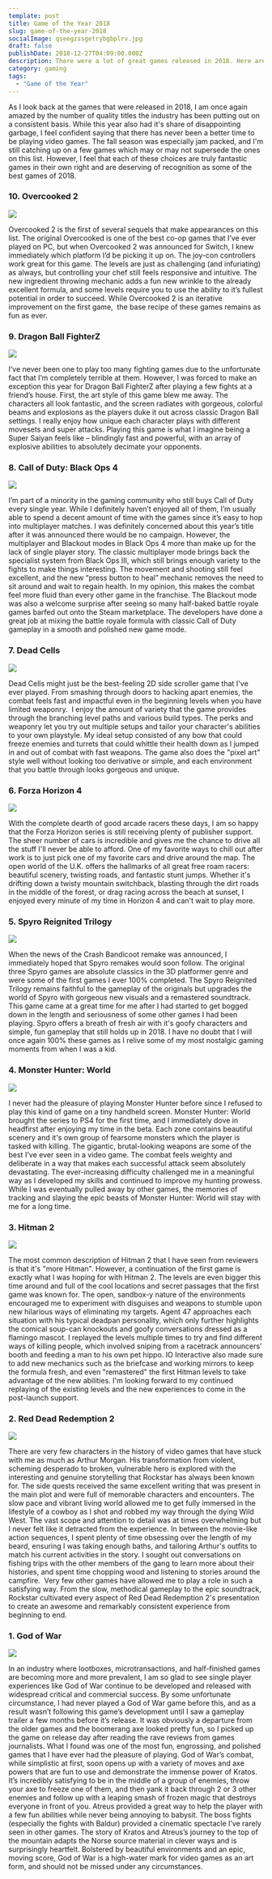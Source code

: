 ```yaml
---
template: post
title: Game of the Year 2018
slug: game-of-the-year-2018
socialImage: qseegzssgetrybgbplrv.jpg
draft: false
publishDate: 2018-12-27T04:09:00.000Z
description: There were a lot of great games released in 2018. Here are some of them.
category: gaming
tags:
  - "Game of the Year"
---
```

As I look back at the games that were released in 2018, I am once again amazed by the number of quality titles the industry has been putting out on a consistent basis. While this year also had it's share of disappointing garbage, I feel confident saying that there has never been a better time to be playing video games. The fall season was especially jam packed, and I'm still catching up on a few games which may or may not supersede the ones on this list. However, I feel that each of these choices are truly fantastic games in their own right and are deserving of recognition as some of the best games of 2018.

### 10. Overcooked 2

![](exkc7arqthllre1ndmwe.jpg)

Overcooked 2 is the first of several sequels that make appearances on this list. The original Overcooked is one of the best co-op games that I’ve ever played on PC, but when Overcooked 2 was announced for Switch, I knew immediately which platform I’d be picking it up on. The joy-con controllers work great for this game. The levels are just as challenging (and infuriating) as always, but controlling your chef still feels responsive and intuitive. The new ingredient throwing mechanic adds a fun new wrinkle to the already excellent formula, and some levels require you to use the ability to it’s fullest potential in order to succeed. While Overcooked 2 is an iterative improvement on the first game,  the base recipe of these games remains as fun as ever.

### 9. Dragon Ball FighterZ

![](serpe4nefmeivhnmfb1h.jpg)

I’ve never been one to play too many fighting games due to the unfortunate fact that I’m completely terrible at them. However, I was forced to make an exception this year for Dragon Ball FighterZ after playing a few fights at a friend’s house. First, the art style of this game blew me away. The characters all look fantastic, and the screen radiates with gorgeous, colorful beams and explosions as the players duke it out across classic Dragon Ball settings. I really enjoy how unique each character plays with different movesets and super attacks. Playing this game is what I imagine being a Super Saiyan feels like – blindingly fast and powerful, with an array of explosive abilities to absolutely decimate your opponents.

### 8. Call of Duty: Black Ops 4

![](zz3shb5i0awagmgyrgwi.jpg)

I’m part of a minority in the gaming community who still buys Call of Duty every single year. While I definitely haven’t enjoyed all of them, I’m usually able to spend a decent amount of time with the games since it’s easy to hop into multiplayer matches. I was definitely concerned about this year’s title after it was announced there would be no campaign. However, the multiplayer and Blackout modes in Black Ops 4 more than make up for the lack of single player story. The classic multiplayer mode brings back the specialist system from Black Ops III, which still brings enough variety to the fights to make things interesting. The movement and shooting still feel excellent, and the new “press button to heal” mechanic removes the need to sit around and wait to regain health. In my opinion, this makes the combat feel more fluid than every other game in the franchise. The Blackout mode was also a welcome surprise after seeing so many half-baked battle royale games barfed out onto the Steam marketplace. The developers have done a great job at mixing the battle royale formula with classic Call of Duty gameplay in a smooth and polished new game mode.

### 7. Dead Cells

![](256b98bb_9570173.png)

Dead Cells might just be the best-feeling 2D side scroller game that I've ever played. From smashing through doors to hacking apart enemies, the combat feels fast and impactful even in the beginning levels when you have limited weaponry.  I enjoy the amount of variety that the game provides through the branching level paths and various build types. The perks and weaponry let you try out multiple setups and tailor your character's abilities to your own playstyle. My ideal setup consisted of any bow that could freeze enemies and turrets that could whittle their health down as I jumped in and out of combat with fast weapons. The game also does the "pixel art" style well without looking too derivative or simple, and each environment that you battle through looks gorgeous and unique.

### 6. Forza Horizon 4

![](oc8nd9gqtyoobhe4j6ht.jpg)

With the complete dearth of good arcade racers these days, I am so happy that the Forza Horizon series is still receiving plenty of publisher support. The sheer number of cars is incredible and gives me the chance to drive all the stuff I'll never be able to afford. One of my favorite ways to chill out after work is to just pick one of my favorite cars and drive around the map. The open world of the U.K. offers the hallmarks of all great free roam racers: beautiful scenery, twisting roads, and fantastic stunt jumps. Whether it's drifting down a twisty mountain switchback, blasting through the dirt roads in the middle of the forest, or drag racing across the beach at sunset, I enjoyed every minute of my time in Horizon 4 and can't wait to play more.

### 5. Spyro Reignited Trilogy

![](mfrv8h6go7aagg7ulzgi.jpg)

When the news of the Crash Bandicoot remake was announced, I immediately hoped that Spyro remakes would soon follow. The original three Spyro games are absolute classics in the 3D platformer genre and were some of the first games I ever 100% completed. The Spyro Reignited Trilogy remains faithful to the gameplay of the originals but upgrades the world of Spyro with gorgeous new visuals and a remastered soundtrack. This game came at a great time for me after I had started to get bogged down in the length and seriousness of some other games I had been playing. Spyro offers a breath of fresh air with it's goofy characters and simple, fun gameplay that still holds up in 2018. I have no doubt that I will once again 100% these games as I relive some of my most nostalgic gaming moments from when I was a kid.

### 4. Monster Hunter: World

![](wildlands_waste_screen_010_1502984997.jpg)

I never had the pleasure of playing Monster Hunter before since I refused to play this kind of game on a tiny handheld screen. Monster Hunter: World brought the series to PS4 for the first time, and I immediately dove in headfirst after enjoying my time in the beta. Each zone contains beautiful scenery and it's own group of fearsome monsters which the player is tasked with killing. The gigantic, brutal-looking weapons are some of the best I've ever seen in a video game. The combat feels weighty and deliberate in a way that makes each successful attack seem absolutely devastating. The ever-increasing difficulty challenged me in a meaningful way as I developed my skills and continued to improve my hunting prowess. While I was eventually pulled away by other games, the memories of tracking and slaying the epic beasts of Monster Hunter: World will stay with me for a long time.

### 3. Hitman 2

![](m3tq13bq84wo6pizrtb5.png)

The most common description of Hitman 2 that I have seen from reviewers is that it's "more Hitman". However, a continuation of the first game is exactly what I was hoping for with Hitman 2. The levels are even bigger this time around and full of the cool locations and secret passages that the first game was known for. The open, sandbox-y nature of the environments encouraged me to experiment with disguises and weapons to stumble upon new hilarious ways of eliminating my targets. Agent 47 approaches each situation with his typical deadpan personality, which only further highlights the comical soup-can knockouts and goofy conversations dressed as a flamingo mascot. I replayed the levels multiple times to try and find different ways of killing people, which involved sniping from a racetrack announcers' booth and feeding a man to his own pet hippo. IO Interactive also made sure to add new mechanics such as the briefcase and working mirrors to keep the formula fresh, and even "remastered" the first Hitman levels to take advantage of the new abilities. I'm looking forward to my continued replaying of the existing levels and the new experiences to come in the post-launch support.

### 2. Red Dead Redemption 2

![](uyaminfh8sugglvt247u.jpg)

There are very few characters in the history of video games that have stuck with me as much as Arthur Morgan. His transformation from violent, scheming desperado to broken, vulnerable hero is explored with the interesting and genuine storytelling that Rockstar has always been known for. The side quests received the same excellent writing that was present in the main plot and were full of memorable characters and encounters. The slow pace and vibrant living world allowed me to get fully immersed in the lifestyle of a cowboy as I shot and robbed my way through the dying Wild West. The vast scope and attention to detail was at times overwhelming but I never felt like it detracted from the experience. In between the movie-like action sequences, I spent plenty of time obsessing over the length of my beard, ensuring I was taking enough baths, and tailoring Arthur's outfits to match his current activities in the story. I sought out conversations on fishing trips with the other members of the gang to learn more about their histories, and spent time chopping wood and listening to stories around the campfire.  Very few other games have allowed me to play a role in such a satisfying way. From the slow, methodical gameplay to the epic soundtrack, Rockstar cultivated every aspect of Red Dead Redemption 2's presentation to create an awesome and remarkably consistent experience from beginning to end.

### 1. God of War

![](qseegzssgetrybgbplrv.jpg)

In an industry where lootboxes, microtransactions, and half-finished games are becoming more and more prevalent, I am so glad to see single player experiences like God of War continue to be developed and released with widespread critical and commercial success. By some unfortunate circumstance, I had never played a God of War game before this, and as a result wasn’t following this game’s development until I saw a gameplay trailer a few months before it’s release. It was obviously a departure from the older games and the boomerang axe looked pretty fun, so I picked up the game on release day after reading the rave reviews from games journalists. What I found was one of the most fun, engrossing, and polished games that I have ever had the pleasure of playing. God of War’s combat, while simplistic at first, soon opens up with a variety of moves and axe powers that are fun to use and demonstrate the immense power of Kratos. It’s incredibly satisfying to be in the middle of a group of enemies, throw your axe to freeze one of them, and then yank it back through 2 or 3 other enemies and follow up with a leaping smash of frozen magic that destroys everyone in front of you. Atreus provided a great way to help the player with a few fun abilities while never being annoying to babysit. The boss fights (especially the fights with Baldur) provided a cinematic spectacle I’ve rarely seen in other games. The story of Kratos and Atreus’s journey to the top of the mountain adapts the Norse source material in clever ways and is surprisingly heartfelt. Bolstered by beautiful environments and an epic, moving score, God of War is a high-water mark for video games as an art form, and should not be missed under any circumstances.
